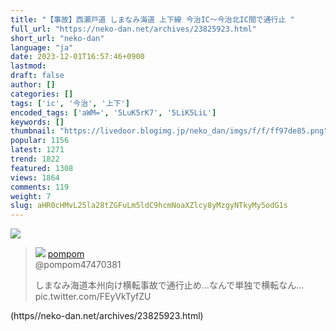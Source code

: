```yaml
---
title: "【事故】西瀬戸道 しまなみ海道 上下線 今治IC～今治北IC間で通行止 "
full_url: "https://neko-dan.net/archives/23825923.html"
short_url: "neko-dan"
language: "ja"
date: 2023-12-01T16:57:46+0900
lastmod: 
draft: false
author: []
categories: []
tags: ['ic', '今治', '上下']
encoded_tags: ['aWM=', '5LuK5rK7', '5LiK5LiL']
keywords: []
thumbnail: "https://livedoor.blogimg.jp/neko_dan/imgs/f/f/ff97de85.png"
popular: 1156
latest: 1271
trend: 1822
featured: 1308
views: 1864
comments: 119
weight: 7
slug: aHR0cHMvL25la28tZGFuLm5ldC9hcmNoaXZlcy8yMzgyNTkyMy5odG1s
---
```


![](https://livedoor.blogimg.jp/neko_dan/imgs/f/f/ff97de85.png)

<blockquote id='twibodyPLfX7k2hDe'> <p> <img src='https//livedoor.blogimg.jp/neko_dan/imgs/5/0/50be3d6c.jpg'> <a href='https//twitter.com/pompom47470381/status/1730482329645424658' target='_blank'>pompom </a><br> @pompom47470381 </p> <p id='twitextPLfX7k2hDe'> しまなみ海道本州向け横転事故で通行止め…なんで単独で横転なん… pic.twitter.com/FEyVkTyfZU </p> </blockquote> 

(https//neko-dan.net/archives/23825923.html)
